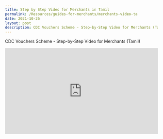 ```yaml
---
title: Step by Step Video for Merchants in Tamil
permalink: /Resources/guides-for-merchants/merchants-video-ta
date: 2021-10-26
layout: post
description: CDC Vouchers Scheme - Step-by-Step Video for Merchants (Tamil)
---
```


CDC Vouchers Scheme - Step-by-Step Video for Merchants (Tamil)

<style>
 .youtubecontainer {
    position: relative;
    width: 100%;
    height: 0;
    padding-bottom: 56.25%;
}
.youtubevideo {
    position: absolute;
    top: 0;
    left: 0;
    width: 100%;
    height: 100%;
}
</style>
	
	
<div class="youtubecontainer">
<iframe class="youtubevideo" src="https://www.youtube.com/embed/NGkGTUoF1BE" title="YouTube video player" frameborder="0" allow="accelerometer; autoplay; clipboard-write; encrypted-media; gyroscope; picture-in-picture" allowfullscreen></iframe>
</div>